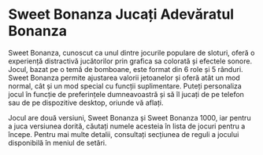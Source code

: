 # Sweet Bonanza Jucați Adevăratul Bonanza


Sweet Bonanza, cunoscut ca unul dintre jocurile populare de sloturi, oferă o experiență distractivă jucătorilor prin grafica sa colorată și efectele sonore. Jocul, bazat pe o temă de bomboane, este format din 6 role și 5 rânduri. Sweet Bonanza permite ajustarea valorii jetoanelor și oferă atât un mod normal, cât și un mod special cu funcții suplimentare. Puteți personaliza jocul în funcție de preferințele dumneavoastră și să îl jucați de pe telefon sau de pe dispozitive desktop, oriunde vă aflați.

Jocul are două versiuni, Sweet Bonanza și Sweet Bonanza 1000, iar pentru a juca versiunea dorită, căutați numele acesteia în lista de jocuri pentru a începe. Pentru mai multe detalii, consultați secțiunea de reguli a jocului disponibilă în meniul de setări.
